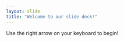 ```yaml
---
layout: slide
title: "Welcome to our slide deck!"
---
```


Use the right arrow on your keyboard to begin!
